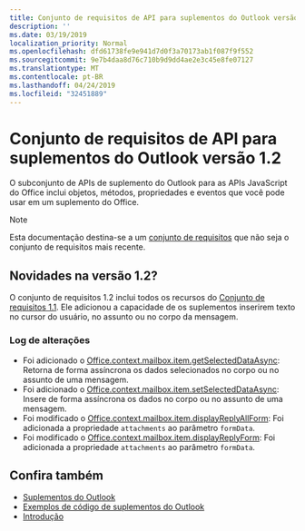 ```yaml
---
title: Conjunto de requisitos de API para suplementos do Outlook versão 1.2
description: ''
ms.date: 03/19/2019
localization_priority: Normal
ms.openlocfilehash: dfd61738fe9e941d7d0f3a70173ab1f087f9f552
ms.sourcegitcommit: 9e7b4daa8d76c710b9d9dd4ae2e3c45e8fe07127
ms.translationtype: MT
ms.contentlocale: pt-BR
ms.lasthandoff: 04/24/2019
ms.locfileid: "32451889"
---
```

# <a name="outlook-add-in-api-requirement-set-12"></a>Conjunto de requisitos de API para suplementos do Outlook versão 1.2

O subconjunto de APIs de suplemento do Outlook para as APIs JavaScript do Office inclui objetos, métodos, propriedades e eventos que você pode usar em um suplemento do Office.

> [!NOTE]
> Esta documentação destina-se a um [conjunto de requisitos](/office/dev/add-ins/reference/requirement-sets/outlook-api-requirement-sets) que não seja o conjunto de requisitos mais recente. 

## <a name="whats-new-in-12"></a>Novidades na versão 1.2?

O conjunto de requisitos 1.2 inclui todos os recursos do [Conjunto de requisitos 1.1](../requirement-set-1.1/outlook-requirement-set-1.1.md). Ele adicionou a capacidade de os suplementos inserirem texto no cursor do usuário, no assunto ou no corpo da mensagem.

### <a name="change-log"></a>Log de alterações

- Foi adicionado o [Office.context.mailbox.item.getSelectedDataAsync](office.context.mailbox.item.md#getselecteddataasynccoerciontype-options-callback--string): Retorna de forma assíncrona os dados selecionados no corpo ou no assunto de uma mensagem.
- Foi adicionado o [Office.context.mailbox.item.setSelectedDataAsync](office.context.mailbox.item.md#setselecteddataasyncdata-options-callback): Insere de forma assíncrona os dados no corpo ou no assunto de uma mensagem.
- Foi modificado o [Office.context.mailbox.item.displayReplyAllForm](office.context.mailbox.item.md#displayreplyallformformdata-callback): Foi adicionada a propriedade `attachments` ao parâmetro `formData`.
- Foi modificado o [Office.context.mailbox.item.displayReplyForm](office.context.mailbox.item.md#displayreplyformformdata-callback): Foi adicionada a propriedade `attachments` ao parâmetro `formData`.

## <a name="see-also"></a>Confira também

- [Suplementos do Outlook](/outlook/add-ins/)
- [Exemplos de código de suplementos do Outlook](https://developer.microsoft.com/outlook/gallery/?filterBy=Outlook,Samples,Add-ins)
- [Introdução](/outlook/add-ins/quick-start)

